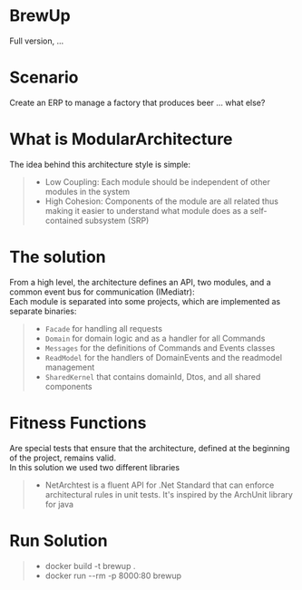 # BrewUp
Full version, ...


# Scenario
Create an ERP to manage a factory that produces beer ... what else?


# What is ModularArchitecture
The idea behind this architecture style is simple:  
> - Low Coupling: Each module should be independent of other modules in the system  
> - High Cohesion: Components of the module are all related thus making it easier to understand what module does as a self-contained subsystem (SRP)  

# The solution
From a high level, the architecture defines an API, two modules, and a common event bus for communication (IMediatr):  
Each module is separated into some projects, which are implemented as separate binaries: 
> - `Facade` for handling all requests  
> - `Domain` for domain logic and as a handler for all Commands  
> - `Messages` for the definitions of Commands and Events classes  
> - `ReadModel` for the handlers of DomainEvents and the readmodel management  
> - `SharedKernel` that contains domainId, Dtos, and all shared components

# Fitness Functions
Are special tests that ensure that the architecture, defined at the beginning of the project, remains valid.  
In this solution we used two different libraries  
> - NetArchtest is a fluent API for .Net Standard that can enforce architectural rules in unit tests. It's inspired by the ArchUnit library for java  

# Run Solution
> - docker build -t brewup .  
> - docker run --rm -p 8000:80 brewup
